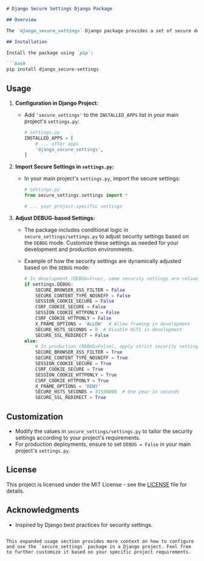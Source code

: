 ```markdown
# Django Secure Settings Django Package

## Overview

The `django_secure_settings` Django package provides a set of secure default settings for Django projects, with the ability to dynamically adjust security settings based on the `DEBUG` mode. This package is intended to enhance the security posture of Django applications by applying best practices for different environments (development vs. production).

## Installation

Install the package using `pip`:

```bash
pip install django_secure-settings
```

## Usage

1. **Configuration in Django Project:**

   - Add `'secure_settings'` to the `INSTALLED_APPS` list in your main project's `settings.py`:

     ```python
     # settings.py
     INSTALLED_APPS = [
         # ... other apps
         'django_secure_settings',
     ]
     ```

2. **Import Secure Settings in `settings.py`:**

   - In your main project's `settings.py`, import the secure settings:

     ```python
     # settings.py
     from secure_settings.settings import *

     # ... your project-specific settings
     ```

3. **Adjust DEBUG-based Settings:**

   - The package includes conditional logic in `secure_settings/settings.py` to adjust security settings based on the `DEBUG` mode. Customize these settings as needed for your development and production environments.

   - Example of how the security settings are dynamically adjusted based on the `DEBUG` mode:

     ```python
     # In development (DEBUG=True), some security settings are relaxed for ease of debugging.
     if settings.DEBUG:
         SECURE_BROWSER_XSS_FILTER = False
         SECURE_CONTENT_TYPE_NOSNIFF = False
         SESSION_COOKIE_SECURE = False
         CSRF_COOKIE_SECURE = False
         SESSION_COOKIE_HTTPONLY = False
         CSRF_COOKIE_HTTPONLY = False
         X_FRAME_OPTIONS = 'ALLOW'  # Allow framing in development
         SECURE_HSTS_SECONDS = 0  # Disable HSTS in development
         SECURE_SSL_REDIRECT = False
     else:
         # In production (DEBUG=False), apply strict security settings.
         SECURE_BROWSER_XSS_FILTER = True
         SECURE_CONTENT_TYPE_NOSNIFF = True
         SESSION_COOKIE_SECURE = True
         CSRF_COOKIE_SECURE = True
         SESSION_COOKIE_HTTPONLY = True
         CSRF_COOKIE_HTTPONLY = True
         X_FRAME_OPTIONS = 'DENY'
         SECURE_HSTS_SECONDS = 31536000  # One year in seconds
         SECURE_SSL_REDIRECT = True
     ```

## Customization

- Modify the values in `secure_settings/settings.py` to tailor the security settings according to your project's requirements.
- For production deployments, ensure to set `DEBUG = False` in your main project's `settings.py`.

## License

This project is licensed under the MIT License - see the [LICENSE](LICENSE) file for details.

## Acknowledgments

- Inspired by Django best practices for security settings.
```

This expanded usage section provides more context on how to configure and use the `secure_settings` package in a Django project. Feel free to further customize it based on your specific project requirements.